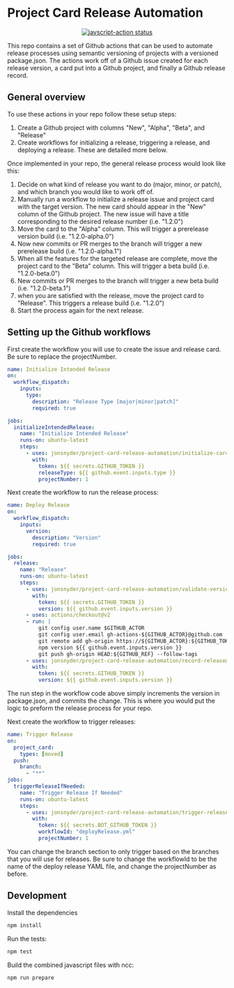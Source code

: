 # Project Card Release Automation

<p align="center">
  <a href="https://github.com/actions/javascript-action/actions"><img alt="javscript-action status" src="https://github.com/actions/javascript-action/workflows/units-test/badge.svg"></a>
</p>

This repo contains a set of Github actions that can be used to automate release processes using semantic versioning of projects with a versioned package.json. The actions work off of a Github issue created for each release version, a card put into a Github project, and finally a Github release record.

## General overview

To use these actions in your repo follow these setup steps:
1. Create a Github project with columns "New", "Alpha", "Beta", and "Release"
2. Create workflows for initializing a release, triggering a release, and deploying a release. These are detailed more below.

Once implemented in your repo, the general release process would look like this:
1. Decide on what kind of release you want to do (major, minor, or patch), and which branch you would like to work off of.
1. Manually run a workflow to initialize a release issue and project card with the target version. The new card should appear in the "New" column of the Github project. The new issue will have a title corresponding to the desired release number (i.e. "1.2.0")
1. Move the card to the "Alpha" column. This will trigger a prerelease version build (i.e. "1.2.0-alpha.0")
1. Now new commits or PR merges to the branch will trigger a new prerelease build (i.e. "1.2.0-alpha.1")
1. When all the features for the targeted release are complete, move the project card to the "Beta" column. This will trigger a beta build (i.e. "1.2.0-beta.0")
1. New commits or PR merges to the branch will trigger a new beta build (i.e. "1.2.0-beta.1")
1. when you are satisfied with the release, move the project card to "Release". This triggers a release build (i.e. "1.2.0")
1. Start the process again for the next release.

## Setting up the Github workflows

First create the workflow you will use to create the issue and release card. Be sure to replace the projectNumber.

```yaml
name: Initialize Intended Release
on:
  workflow_dispatch:
    inputs:
      type:
        description: "Release Type [major|minor|patch]"
        required: true

jobs:
  initializeIntendedRelease:
    name: "Initialize Intended Release"
    runs-on: ubuntu-latest
    steps:
      - uses: jonsnyder/project-card-release-automation/initialize-card@v1
        with:
          token: ${{ secrets.GITHUB_TOKEN }}
          releaseType: ${{ github.event.inputs.type }}
          projectNumber: 1
```

Next create the workflow to run the release process:

```yaml
name: Deploy Release
on:
  workflow_dispatch:
    inputs:
      version:
        description: "Version"
        required: true

jobs:
  release:
    name: "Release"
    runs-on: ubuntu-latest
    steps:
      - uses: jonsnyder/project-card-release-automation/validate-version@v1
        with:
          token: ${{ secrets.GITHUB_TOKEN }}
          version: ${{ github.event.inputs.version }}
      - uses: actions/checkout@v2
      - run: |
          git config user.name $GITHUB_ACTOR
          git config user.email gh-actions-${GITHUB_ACTOR}@github.com
          git remote add gh-origin https://${GITHUB_ACTOR}:${GITHUB_TOKEN}@github.com/${GITHUB_REPOSITORY}.git/
          npm version ${{ github.event.inputs.version }}
          git push gh-origin HEAD:${GITHUB_REF} --follow-tags
      - uses: jonsnyder/project-card-release-automation/record-release@v1
        with:
          token: ${{ secrets.GITHUB_TOKEN }}
          version: ${{ github.event.inputs.version }}
```

The run step in the workflow code above simply increments the version in package.json, and commits the change. This is where you would put the logic to preform the release process for your repo.

Next create the workflow to trigger releases:

```yaml
name: Trigger Release
on:
  project_card:
    types: [moved]
  push:
    branch:
      - "**"
jobs:
  triggerReleaseIfNeeded:
    name: "Trigger Release If Needed"
    runs-on: ubuntu-latest
    steps:
      - uses: jonsnyder/project-card-release-automation/trigger-release@v1
        with:
          token: ${{ secrets.BOT_GITHUB_TOKEN }}
          workflowId: "deployRelease.yml"
          projectNumber: 1
```

You can change the branch section to only trigger based on the branches that you will use for releases. Be sure to change the workflowId to be the name of the deploy release YAML file, and change the projectNumber as before.

## Development

Install the dependencies

```bash
npm install
```

Run the tests:

```bash
npm test
```

Build the combined javascript files with ncc:

```bash
npm run prepare
```
